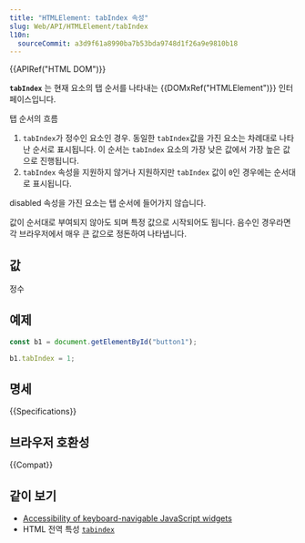 ```yaml
---
title: "HTMLElement: tabIndex 속성"
slug: Web/API/HTMLElement/tabIndex
l10n:
  sourceCommit: a3d9f61a8990ba7b53bda9748d1f26a9e9810b18
---
```


{{APIRef("HTML DOM")}}

**`tabIndex`** 는 현재 요소의 탭 순서를 나타내는 {{DOMxRef("HTMLElement")}} 인터페이스입니다.

탭 순서의 흐름

1. `tabIndex`가 정수인 요소인 경우.
   동일한 `tabIndex`값을 가진 요소는 차례대로 나타난 순서로 표시됩니다.
   이 순서는 `tabIndex` 요소의 가장 낮은 값에서 가장 높은 값으로 진행됩니다.
2. `tabIndex` 속성을 지원하지 않거나 지원하지만 `tabIndex` 값이 `0`인 경우에는 순서대로 표시됩니다.

disabled 속성을 가진 요소는 탭 순서에 들어가지 않습니다.

값이 순서대로 부여되지 않아도 되며 특정 값으로 시작되어도 됩니다. 음수인 경우라면 각 브라우저에서 매우 큰 값으로 정돈하여 나타냅니다.

## 값

정수

## 예제

```js
const b1 = document.getElementById("button1");

b1.tabIndex = 1;
```

## 명세

{{Specifications}}

## 브라우저 호환성

{{Compat}}

## 같이 보기

- [Accessibility of keyboard-navigable JavaScript widgets](/ko/docs/Web/Accessibility/Keyboard-navigable_JavaScript_widgets)
- HTML 전역 특성 [`tabindex`](/ko/docs/Web/HTML/Global_attributes/tabindex)
